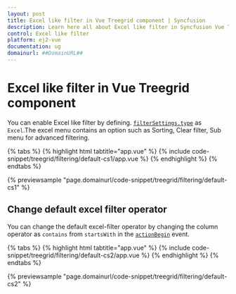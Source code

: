 ```yaml
---
layout: post
title: Excel like filter in Vue Treegrid component | Syncfusion
description: Learn here all about Excel like filter in Syncfusion Vue Treegrid component of Syncfusion Essential JS 2 and more.
control: Excel like filter 
platform: ej2-vue
documentation: ug
domainurl: ##DomainURL##
---
```


# Excel like filter in Vue Treegrid component

You can enable Excel like filter by defining. [`filterSettings.type`](https://ej2.syncfusion.com/vue/documentation/api/treegrid/filterSettingsModel/#type) as `Excel`.The excel menu contains an option such as Sorting, Clear filter, Sub menu for advanced filtering.

{% tabs %}
{% highlight html tabtitle="app.vue" %}
{% include code-snippet/treegrid/filtering/default-cs1/app.vue %}
{% endhighlight %}
{% endtabs %}
        
{% previewsample "page.domainurl/code-snippet/treegrid/filtering/default-cs1" %}

## Change default excel filter operator

You can change the default excel-filter operator by changing the column operator as `contains` from `startsWith` in the [`actionBegin`](https://ej2.syncfusion.com/vue/documentation/api/treegrid#actionbegin) event.

{% tabs %}
{% highlight html tabtitle="app.vue" %}
{% include code-snippet/treegrid/filtering/default-cs2/app.vue %}
{% endhighlight %}
{% endtabs %}
        
{% previewsample "page.domainurl/code-snippet/treegrid/filtering/default-cs2" %}